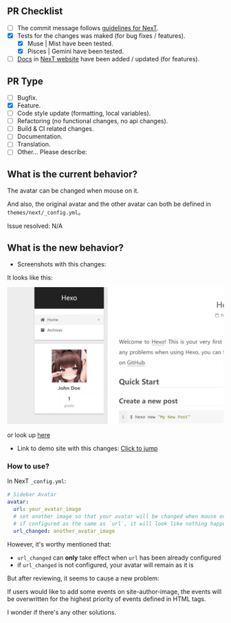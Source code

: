 <!-- ATTENTION!
1. Please write pull request readme in English, thanks!

2. Always remember that NexT includes 4 schemes. And if on one of them works fine after the changes, on another scheme this changes can be broken. Muse and Mist have similar structure, but Pisces is very difference from them. Gemini is a mirror of Pisces with some styles and layouts remakes. So, please make the tests at least on two schemes (Muse or Mist and Pisces or Gemini).

3. In addition, you need to confirm that the changes made by this PR are compatible with PJAX and Dark Mode.
-->

## PR Checklist <!-- 我确认我已经查看了 -->
<!-- Change [ ] to [x] to select (将 [ ] 换成 [x] 来选择) -->

- [ ] The commit message follows [guidelines for NexT](https://github.com/theme-next/hexo-theme-next/blob/master/.github/CONTRIBUTING.md).
- [x] Tests for the changes was maked (for bug fixes / features).
   - [x] Muse | Mist have been tested.
   - [x] Pisces | Gemini have been tested.
- [ ] [Docs](https://github.com/theme-next/theme-next.org/tree/source/source/docs) in [NexT website](https://theme-next.org/docs/) have been added / updated (for features).
<!-- For adding Docs edit needed file here: https://github.com/theme-next/theme-next.org/tree/source/source/docs and create PR with this changes here: https://github.com/theme-next/theme-next.org/pulls -->

## PR Type
<!-- What kind of change does this PR introduce? -->

- [ ] Bugfix.
- [x] Feature.
- [ ] Code style update (formatting, local variables).
- [ ] Refactoring (no functional changes, no api changes).
- [ ] Build & CI related changes.
- [ ] Documentation.
- [ ] Translation. <!-- We use Crowdin to manage translations https://i18n.theme-next.org -->
- [ ] Other... Please describe:

## What is the current behavior?
<!-- Please describe the current behavior that you are modifying, or link to a relevant issue -->
The avatar can be changed when mouse on it.

And also, the original avatar and the other avatar can both be defined in `themes/next/_config.yml`。

Issue resolved: N/A

## What is the new behavior?
<!-- Description about this pull, in several words -->

- Screenshots with this changes:

It looks like this:

![avatar-hover-change](./avatar-hover-change.gif)

or look up [here](http://resources.sakebow.cn/markdown/avatar-hover-change.gif)

- Link to demo site with this changes: [Click to jump](http://hexo.sakebow.cn)

### How to use?

In NexT `_config.yml`:

```yml
# Sidebar Avatar
avatar:
  url: your_avatar_image
  # set another image so that your avatar will be changed when mouse over it
  # if configured as the same as `url`, it will look like nothing happened.
  url_changed: another_avatar_image
```

However, it's worthy mentioned that:

+ `url_changed` can **only** take effect when `url` has been already configured
+ if `url_changed` is not configured, your avatar will remain as it is

But after reviewing,  it seems to cause a new problem:

If users would like to add some events on site-author-image, the events will be overwritten for the highest priority of events defined in HTML tags.

I wonder if there's any other solutions.